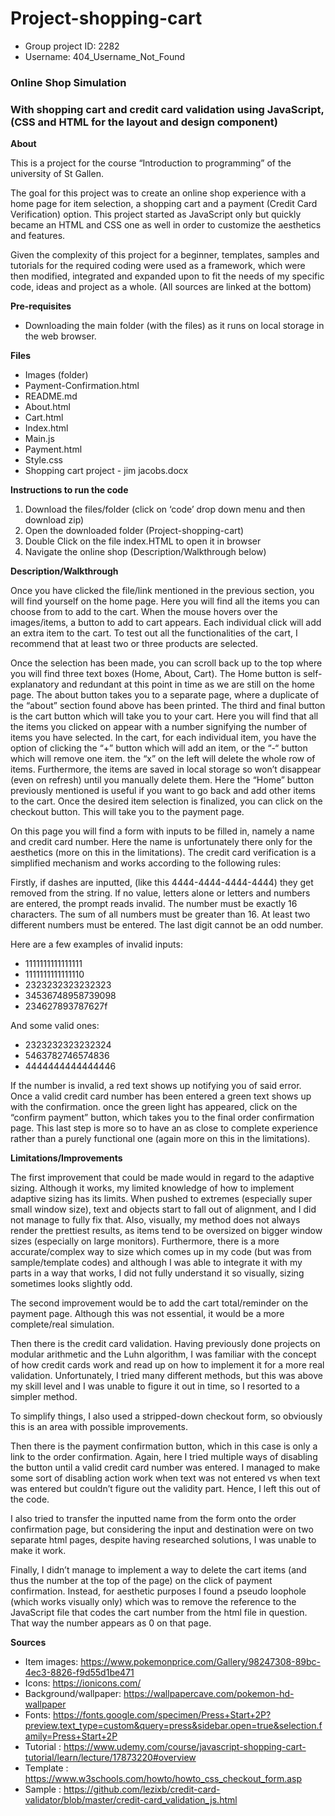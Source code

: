# Project-shopping-cart
- Group project ID: 2282 
- Username: 404_Username_Not_Found
<p></p>
<p></p>
<h3>Online Shop Simulation</h3>
<p></p>
<h3>With shopping cart and credit card validation using JavaScript, (CSS and HTML for the layout and design component)</h3>
<p></p>
<p></p>

**About** 

This is a project for the course “Introduction to programming” of the university of St Gallen.

The goal for this project was to create an online shop experience with a home page for item selection, a shopping cart and a payment (Credit Card Verification) option. This project started as JavaScript only but quickly became an HTML and CSS one as well in order to customize the aesthetics and features. 

Given the complexity of this project for a beginner, templates, samples and tutorials for the required coding were used as a framework, which were then modified, integrated and expanded upon to fit the needs of my specific code, ideas and project as a whole. (All sources are linked at the bottom)

**Pre-requisites** 
- Downloading the main folder (with the files) as it runs on local storage in the web browser. 

**Files**
- Images (folder)
-	Payment-Confirmation.html
- README.md
- About.html
- Cart.html
- Index.html
- Main.js
- Payment.html
- Style.css
- Shopping cart project - jim jacobs.docx

**Instructions to run the code**

1.	Download the files/folder (click on ‘code’ drop down menu and then download zip)
2.	Open the downloaded folder (Project-shopping-cart)
3.	Double Click on the file index.HTML to open it in browser 
4.	Navigate the online shop (Description/Walkthrough below)


**Description/Walkthrough**

Once you have clicked the file/link mentioned in the previous section, you will find yourself on the home page. Here you will find all the items you can choose from to add to the cart. When the mouse hovers over the images/items, a button to add to cart appears. Each individual click will add an extra item to the cart. To test out all the functionalities of the cart, I recommend that at least two or three products are selected. 

Once the selection has been made, you can scroll back up to the top where you will find three text boxes (Home, About, Cart). The Home button is self-explanatory and redundant at this point in time as we are still on the home page.  The about button takes you to a separate page, where a duplicate of the “about” section found above has been printed. The third and final button is the cart button which will take you to your cart. Here you will find that all the items you clicked on appear with a number signifying the number of items you have selected. In the cart, for each individual item, you have the option of clicking the “+” button which will add an item, or the “-“ button which will remove one item. the “x” on the left will delete the whole row of items. Furthermore, the items are saved in local storage so won’t disappear (even on refresh) until you manually delete them. Here the “Home” button previously mentioned is useful if you want to go back and add other items to the cart. Once the desired item selection is finalized, you can click on the checkout button. This will take you to the payment page. 

On this page you will find a form with inputs to be filled in, namely a name and credit card number.
Here the name is unfortunately there only for the aesthetics (more on this in the limitations).  The credit card verification is a simplified mechanism and works according to the following rules: 

Firstly, if dashes are inputted, (like this 4444-4444-4444-4444) they get removed from the string. If no value, letters alone or letters and numbers are entered, the prompt reads invalid. The number must be exactly 16 characters. The sum of all numbers must be greater than 16. At least two different numbers must be entered. The last digit cannot be an odd number. 

Here are a few examples of invalid inputs:
- 1111111111111111
- 1111111111111110 
- 2323232323232323
- 34536748958739098
- 234627893787627f

And some valid ones:

- 2323232323232324
- 5463782746574836
- 4444444444444446


If the number is invalid, a red text shows up notifying you of said error. Once a valid credit card number has been entered a green text shows up with the confirmation. once the green light has appeared, click on the “confirm payment” button, which takes you to the final order confirmation page. This last step is more so to have an as close to complete experience rather than a purely functional one (again more on this in the limitations). 


**Limitations/Improvements**

The first improvement that could be made would in regard to the adaptive sizing. Although it works, my limited knowledge of how to implement adaptive sizing has its limits. When pushed to extremes (especially super small window size), text and objects start to fall out of alignment, and I did not manage to fully fix that. Also, visually, my method does not always render the prettiest results, as items tend to be oversized on bigger window sizes (especially on large monitors). Furthermore, there is a more accurate/complex way to size which comes up in my code (but was from sample/template codes) and although I was able to integrate it with my parts in a way that works, I did not fully understand it so visually, sizing sometimes looks slightly odd.

The second improvement would be to add the cart total/reminder on the payment page. Although this was not essential, it would be a more complete/real simulation. 

Then there is the credit card validation. Having previously done projects on modular arithmetic and the Luhn algorithm, I was familiar with the concept of how credit cards work and read up on how to implement it for a more real validation. Unfortunately, I tried many different methods, but this was above my skill level and I was unable to figure it out in time, so I resorted to a simpler method.

To simplify things, I also used a stripped-down checkout form, so obviously this is an area with possible improvements.

Then there is the payment confirmation button, which in this case is only a link to the order confirmation. Again, here I tried multiple ways of disabling the button until a valid credit card number was entered. I managed to make some sort of disabling action work when text was not entered vs when text was entered but couldn’t figure out the validity part. Hence, I left this out of the code. 

I also tried to transfer the inputted name from the form onto the order confirmation page, but considering the input and destination were on two separate html pages, despite having researched solutions, I was unable to make it work.

Finally, I didn’t manage to implement a way to delete the cart items (and thus the number at the top of the page) on the click of payment confirmation. Instead, for aesthetic purposes I found a pseudo loophole (which works visually only) which was to remove the reference to the JavaScript file that codes the cart number from the html file in question. That way the number appears as 0 on that page. 



**Sources**
- Item images: https://www.pokemonprice.com/Gallery/98247308-89bc-4ec3-8826-f9d55d1be471
- Icons: https://ionicons.com/
- Background/wallpaper: https://wallpapercave.com/pokemon-hd-wallpaper
- Fonts: https://fonts.google.com/specimen/Press+Start+2P?preview.text_type=custom&query=press&sidebar.open=true&selection.family=Press+Start+2P
- Tutorial : https://www.udemy.com/course/javascript-shopping-cart-tutorial/learn/lecture/17873220#overview
- Template : https://www.w3schools.com/howto/howto_css_checkout_form.asp
- Sample : https://github.com/lezixb/credit-card-validator/blob/master/credit-card_validation_js.html
